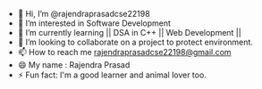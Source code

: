 - 👋 Hi, I’m @rajendraprasadcse22198
- 👀 I’m interested in Software Development
- 🌱 I’m currently learning || DSA in C++ || Web Development ||
- 💞️ I’m looking to collaborate on a project to protect environment.
- 📫 How to reach me rajendraprasadcse22198@gmail.com
- 😄 My name : Rajendra Prasad
- ⚡ Fun fact: I'm a good learner and animal lover too.

<!---
rajendraprasadcse22198/rajendraprasadcse22198 is a ✨ special ✨ repository because its `README.md` (this file) appears on your GitHub profile.
You can click the Preview link to take a look at your changes.
--->
